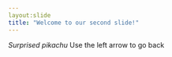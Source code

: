 ```yaml
---
layout:slide
title: "Welcome to our second slide!"
---
```

*Surprised pikachu*
Use the left arrow to go back
